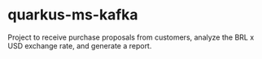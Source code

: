 # quarkus-ms-kafka
Project to receive purchase proposals from customers, analyze the BRL x USD exchange rate, and generate a report.
